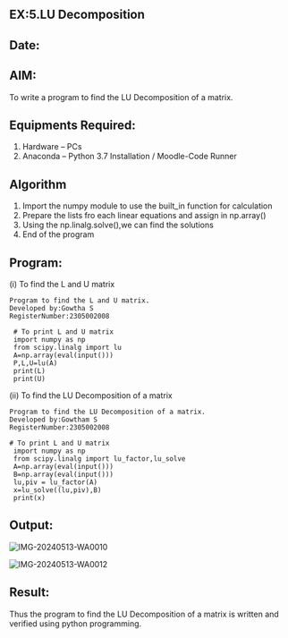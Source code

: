 ## EX:5.LU Decomposition 
## Date:
## AIM:
To write a program to find the LU Decomposition of a matrix.

## Equipments Required:
1. Hardware – PCs
2. Anaconda – Python 3.7 Installation / Moodle-Code Runner

## Algorithm
1. Import the numpy module to use the built_in function for calculation 
2. Prepare the lists fro each linear equations and assign in np.array()
3. Using the np.linalg.solve(),we can find the solutions
4. End of the program

## Program:
(i) To find the L and U matrix
```
Program to find the L and U matrix.
Developed by:Gowtha S
RegisterNumber:2305002008
```
```
 # To print L and U matrix
 import numpy as np
 from scipy.linalg import lu
 A=np.array(eval(input()))
 P,L,U=lu(A)
 print(L)
 print(U)
```
(ii) To find the LU Decomposition of a matrix
```
Program to find the LU Decomposition of a matrix.
Developed by:Gowtham S
RegisterNumber:2305002008 
```
```
# To print L and U matrix
 import numpy as np
 from scipy.linalg import lu_factor,lu_solve
 A=np.array(eval(input()))
 B=np.array(eval(input()))
 lu,piv = lu_factor(A)
 x=lu_solve((lu,piv),B)
 print(x)
```

## Output:
![IMG-20240513-WA0010](https://github.com/gowxz/LU-Decomposition/assets/155504997/b9089a6f-a1ce-4b93-8fea-5dc75979e036)

![IMG-20240513-WA0012](https://github.com/gowxz/LU-Decomposition/assets/155504997/d048de1a-d873-447e-bb3e-6241213c4dcb)

## Result:
Thus the program to find the LU Decomposition of a matrix is written and verified using python programming.

